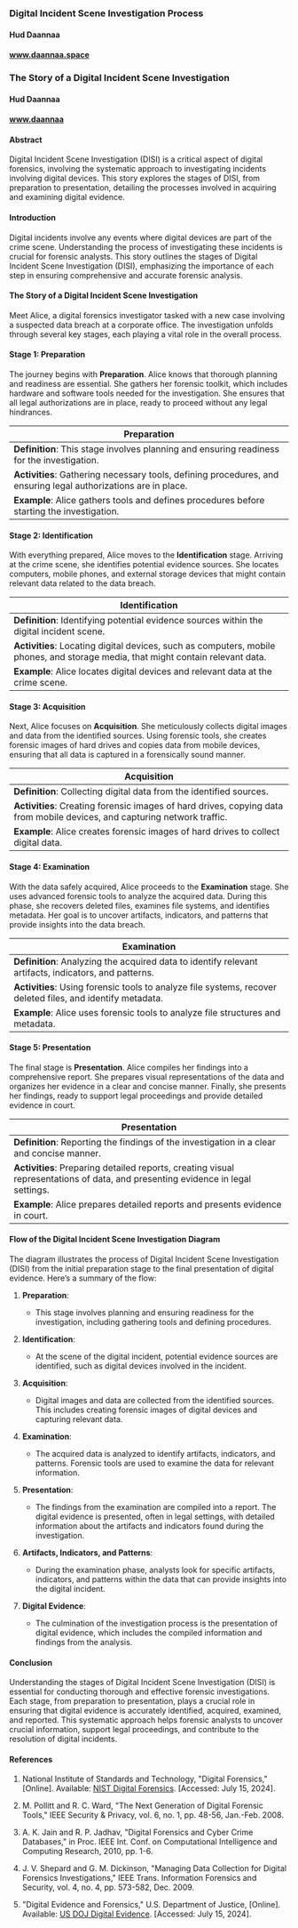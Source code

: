### Digital Incident Scene Investigation Process

#### Hud Daannaa
#### www.daannaa.space

### The Story of a Digital Incident Scene Investigation

#### Hud Daannaa
#### www.daannaa

#### Abstract
Digital Incident Scene Investigation (DISI) is a critical aspect of digital forensics, involving the systematic approach to investigating incidents involving digital devices. This story explores the stages of DISI, from preparation to presentation, detailing the processes involved in acquiring and examining digital evidence.

#### Introduction
Digital incidents involve any events where digital devices are part of the crime scene. Understanding the process of investigating these incidents is crucial for forensic analysts. This story outlines the stages of Digital Incident Scene Investigation (DISI), emphasizing the importance of each step in ensuring comprehensive and accurate forensic analysis.

#### The Story of a Digital Incident Scene Investigation

Meet Alice, a digital forensics investigator tasked with a new case involving a suspected data breach at a corporate office. The investigation unfolds through several key stages, each playing a vital role in the overall process.

#### Stage 1: Preparation
The journey begins with **Preparation**. Alice knows that thorough planning and readiness are essential. She gathers her forensic toolkit, which includes hardware and software tools needed for the investigation. She ensures that all legal authorizations are in place, ready to proceed without any legal hindrances.

| **Preparation** |
|-----------------|
| **Definition**: This stage involves planning and ensuring readiness for the investigation. |
| **Activities**: Gathering necessary tools, defining procedures, and ensuring legal authorizations are in place. |
| **Example**: Alice gathers tools and defines procedures before starting the investigation. |

#### Stage 2: Identification
With everything prepared, Alice moves to the **Identification** stage. Arriving at the crime scene, she identifies potential evidence sources. She locates computers, mobile phones, and external storage devices that might contain relevant data related to the data breach.

| **Identification** |
|---------------------|
| **Definition**: Identifying potential evidence sources within the digital incident scene. |
| **Activities**: Locating digital devices, such as computers, mobile phones, and storage media, that might contain relevant data. |
| **Example**: Alice locates digital devices and relevant data at the crime scene. |

#### Stage 3: Acquisition
Next, Alice focuses on **Acquisition**. She meticulously collects digital images and data from the identified sources. Using forensic tools, she creates forensic images of hard drives and copies data from mobile devices, ensuring that all data is captured in a forensically sound manner.

| **Acquisition** |
|------------------|
| **Definition**: Collecting digital data from the identified sources. |
| **Activities**: Creating forensic images of hard drives, copying data from mobile devices, and capturing network traffic. |
| **Example**: Alice creates forensic images of hard drives to collect digital data. |

#### Stage 4: Examination
With the data safely acquired, Alice proceeds to the **Examination** stage. She uses advanced forensic tools to analyze the acquired data. During this phase, she recovers deleted files, examines file systems, and identifies metadata. Her goal is to uncover artifacts, indicators, and patterns that provide insights into the data breach.

| **Examination** |
|------------------|
| **Definition**: Analyzing the acquired data to identify relevant artifacts, indicators, and patterns. |
| **Activities**: Using forensic tools to analyze file systems, recover deleted files, and identify metadata. |
| **Example**: Alice uses forensic tools to analyze file structures and metadata. |

#### Stage 5: Presentation
The final stage is **Presentation**. Alice compiles her findings into a comprehensive report. She prepares visual representations of the data and organizes her evidence in a clear and concise manner. Finally, she presents her findings, ready to support legal proceedings and provide detailed evidence in court.

| **Presentation** |
|-------------------|
| **Definition**: Reporting the findings of the investigation in a clear and concise manner. |
| **Activities**: Preparing detailed reports, creating visual representations of data, and presenting evidence in legal settings. |
| **Example**: Alice prepares detailed reports and presents evidence in court. |

#### Flow of the Digital Incident Scene Investigation Diagram

The diagram illustrates the process of Digital Incident Scene Investigation (DISI) from the initial preparation stage to the final presentation of digital evidence. Here’s a summary of the flow:

1. **Preparation**:
   - This stage involves planning and ensuring readiness for the investigation, including gathering tools and defining procedures.

2. **Identification**:
   - At the scene of the digital incident, potential evidence sources are identified, such as digital devices involved in the incident.

3. **Acquisition**:
   - Digital images and data are collected from the identified sources. This includes creating forensic images of digital devices and capturing relevant data.

4. **Examination**:
   - The acquired data is analyzed to identify artifacts, indicators, and patterns. Forensic tools are used to examine the data for relevant information.

5. **Presentation**:
   - The findings from the examination are compiled into a report. The digital evidence is presented, often in legal settings, with detailed information about the artifacts and indicators found during the investigation.

6. **Artifacts, Indicators, and Patterns**:
   - During the examination phase, analysts look for specific artifacts, indicators, and patterns within the data that can provide insights into the digital incident.

7. **Digital Evidence**:
   - The culmination of the investigation process is the presentation of digital evidence, which includes the compiled information and findings from the analysis.

#### Conclusion
Understanding the stages of Digital Incident Scene Investigation (DISI) is essential for conducting thorough and effective forensic investigations. Each stage, from preparation to presentation, plays a crucial role in ensuring that digital evidence is accurately identified, acquired, examined, and reported. This systematic approach helps forensic analysts to uncover crucial information, support legal proceedings, and contribute to the resolution of digital incidents.

#### References
1. National Institute of Standards and Technology, "Digital Forensics," [Online]. Available: [NIST Digital Forensics](https://www.nist.gov/itl/ssd/digital-forensics). [Accessed: July 15, 2024].

2. M. Pollitt and R. C. Ward, "The Next Generation of Digital Forensic Tools," IEEE Security & Privacy, vol. 6, no. 1, pp. 48-56, Jan.-Feb. 2008.

3. A. K. Jain and R. P. Jadhav, "Digital Forensics and Cyber Crime Databases," in Proc. IEEE Int. Conf. on Computational Intelligence and Computing Research, 2010, pp. 1-6.

4. J. V. Shepard and G. M. Dickinson, "Managing Data Collection for Digital Forensics Investigations," IEEE Trans. Information Forensics and Security, vol. 4, no. 4, pp. 573-582, Dec. 2009.

5. "Digital Evidence and Forensics," U.S. Department of Justice, [Online]. Available: [US DOJ Digital Evidence](https://www.justice.gov/criminal-ccips/digital-evidence-and-forensics). [Accessed: July 15, 2024].
